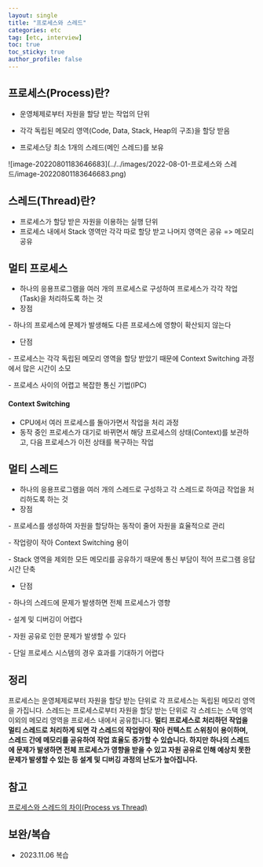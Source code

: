 ```yaml
---
layout: single
title: "프로세스와 스레드"
categories: etc
tag: [etc, interview]
toc: true
toc_sticky: true
author_profile: false
---
```

## 프로세스(Process)란?

* 운영체제로부터 자원을 할당 받는 작업의 단위

* 각각 독립된 메모리 영역(Code, Data, Stack, Heap의 구조)을 할당 받음
* 프로세스당 최소 1개의 스레드(메인 스레드)를 보유

![image-20220801183646683](../../images/2022-08-01-프로세스와 스레드/image-20220801183646683.png)



## 스레드(Thread)란?

* 프로세스가 할당 받은 자원을 이용하는 실행 단위
* 프로세스 내에서 Stack 영역만 각각 따로 할당 받고 나머지 영역은 공유 => 메모리 공유



## 멀티 프로세스

* 하나의 응용프로그램을 여러 개의 프로세스로 구성하여 프로세스가 각각 작업(Task)을 처리하도록 하는 것
* 장점

\- 하나의 프로세스에 문제가 발생해도 다른 프로세스에 영향이 확산되지 않는다

* 단점

\- 프로세스는 각각 독립된 메모리 영역을 할당 받았기 때문에 Context Switching 과정에서 많은 시간이 소모

\- 프로세스 사이의 어렵고 복잡한 통신 기법(IPC)



#### Context Switching

* CPU에서 여러 프로세스를 돌아가면서 작업을 처리 과정
* 동작 중인 프로세스가 대기로 바뀌면서 해당 프로세스의 상태(Context)를 보관하고, 다음 프로세스가 이전 상태를 복구하는 작업



## 멀티 스레드

* 하나의 응용프로그램을 여러 개의 스레드로 구성하고 각 스레드로 하여금 작업을 처리하도록 하는 것
* 장점

\- 프로세스를 생성하여 자원을 할당하는 동작이 줄어 자원을 효율적으로 관리

\- 작업량이 작아 Context Switching 용이

\- Stack 영역을 제외한 모든 메모리를 공유하기 때문에 통신 부담이 적어 프로그램 응답 시간 단축

* 단점

\- 하나의 스레드에 문제가 발생하면 전체 프로세스가 영향

\- 설계 및 디버깅이 어렵다

\- 자원 공유로 인한 문제가 발생할 수 있다

\- 단일 프로세스 시스템의 경우 효과를 기대하기 어렵다



## 정리

프로세스는 운영체제로부터 자원을 할당 받는 단위로 각 프로세스는 독립된 메모리 영역을 가집니다. 스레드는 프로세스로부터 자원을 할당 받는 단위로 각 스레드는 스택 영역이외의 메모리 영역을 프로세스 내에서 공유합니다. **멀티 프로세스로 처리하던 작업을 멀티 스레드로 처리하게 되면 각 스레드의 작업량이 작아 컨텍스트 스위칭이 용이하며, 스레드 간에 메모리를 공유하여 작업 효율도 증가할 수 있습니다. 하지만 하나의 스레드에 문제가 발생하면 전체 프로세스가 영향을 받을 수 있고 자원 공유로 인해 예상치 못한 문제가 발생할 수 있는 등 설계 및 디버깅 과정의 난도가 높아집니다.**



## 참고

<a href="https://gmlwjd9405.github.io/2018/09/14/process-vs-thread.html" target="_blank">프로세스와 스레드의 차이(Process vs Thread)</a>



## 보완/복습

* 2023.11.06 복습

